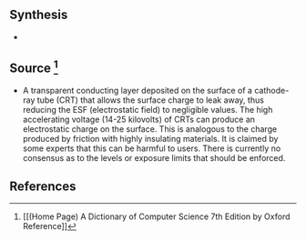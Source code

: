 ## Synthesis
- 
## Source [^1]
- A transparent conducting layer deposited on the surface of a cathode-ray tube (CRT) that allows the surface charge to leak away, thus reducing the ESF (electrostatic field) to negligible values. The high accelerating voltage (14-25 kilovolts) of CRTs can produce an electrostatic charge on the surface. This is analogous to the charge produced by friction with highly insulating materials. It is claimed by some experts that this can be harmful to users. There is currently no consensus as to the levels or exposure limits that should be enforced.
## References

[^1]: [[(Home Page) A Dictionary of Computer Science 7th Edition by Oxford Reference]]